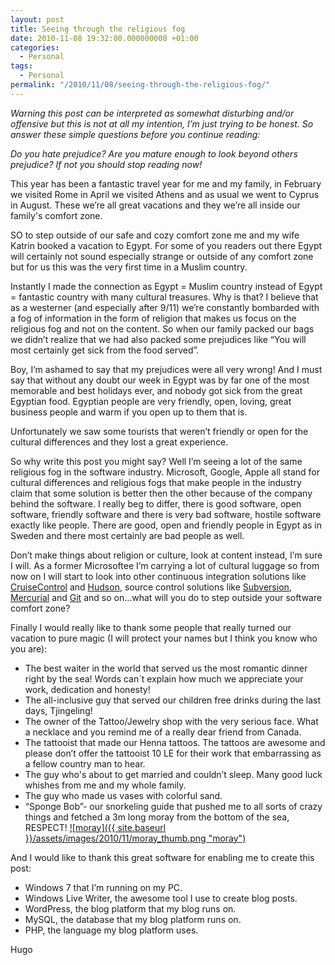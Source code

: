 ```yaml
---
layout: post
title: Seeing through the religious fog
date: 2010-11-08 19:32:00.000000000 +01:00
categories:
  - Personal
tags:
  - Personal
permalink: "/2010/11/08/seeing-through-the-religious-fog/"
---
```


_Warning this post can be interpreted as somewhat disturbing and/or offensive but this is not at all my intention, I’m just trying to be honest. So answer these simple questions before you continue reading:_

_Do you hate prejudice? Are you mature enough to look beyond others prejudice? If not you should stop reading now!_

This year has been a fantastic travel year for me and my family, in February we visited Rome in April we visited Athens and as usual we went to Cyprus in August. These we’re all great vacations and they we’re all inside our family's comfort zone.

SO to step outside of our safe and cozy comfort zone me and my wife Katrin booked a vacation to Egypt. For some of you readers out there Egypt will certainly not sound especially strange or outside of any comfort zone but for us this was the very first time in a Muslim country.

Instantly I made the connection as Egypt = Muslim country instead of Egypt = fantastic country with many cultural treasures. Why is that? I believe that as a westerner (and especially after 9/11) we’re constantly bombarded with a fog of information in the form of religion that makes us focus on the religious fog and not on the content. So when our family packed our bags we didn’t realize that we had also packed some prejudices like “You will most certainly get sick from the food served”.

Boy, I’m ashamed to say that my prejudices were all very wrong! And I must say that without any doubt our week in Egypt was by far one of the most memorable and best holidays ever, and nobody got sick from the great Egyptian food. Egyptian people are very friendly, open, loving, great business people and warm if you open up to them that is.

Unfortunately we saw some tourists that weren’t friendly or open for the cultural differences and they lost a great experience.

So why write this post you might say? Well I’m seeing a lot of the same religious fog in the software industry. Microsoft, Google, Apple all stand for cultural differences and religious fogs that make people in the industry claim that some solution is better then the other because of the company behind the software. I really beg to differ, there is good software, open software, friendly software and there is very bad software, hostile software exactly like people. There are good, open and friendly people in Egypt as in Sweden and there most certainly are bad people as well.

Don’t make things about religion or culture, look at content instead, I’m sure I will. As a former Microsoftee I’m carrying a lot of cultural luggage so from now on I will start to look into other continuous integration solutions like [CruiseControl](http://cruisecontrol.sourceforge.net/ "Cruisecontrol") and [Hudson](http://hudson-ci.org/ "Hudson"), source control solutions like [Subversion](http://subversion.apache.org/ "Subversion"), [Mercurial](http://mercurial.selenic.com/ "Mercurial") and [Git](http://git-scm.com/ "Git") and so on…what will you do to step outside your software comfort zone?

Finally I would really like to thank some people that really turned our vacation to pure magic (I will protect your names but I think you know who you are):

- The best waiter in the world that served us the most romantic dinner right by the sea! Words can´t explain how much we appreciate your work, dedication and honesty!
- The all-inclusive guy that served our children free drinks during the last days, Tjingeling!
- The owner of the Tattoo/Jewelry shop with the very serious face. What a necklace and you remind me of a really dear friend from Canada.
- The tattooist that made our Henna tattoos. The tattoos are awesome and please don’t offer the tattooist 10 LE for their work that embarrassing as a fellow country man to hear.
- The guy who's about to get married and couldn’t sleep. Many good luck whishes from me and my whole family.
- The guy who made us vases with colorful sand.
- “Sponge Bob”- our snorkeling guide that pushed me to all sorts of crazy things and fetched a 3m long moray from the bottom of the sea, RESPECT! [![moray]({{ site.baseurl }}/assets/images/2010/11/moray_thumb.png "moray")](http://www.hugohaggmark.com/wp-content/uploads/2010/11/moray.png)

And I would like to thank this great software for enabling me to create this post:

- Windows 7 that I’m running on my PC.
- Windows Live Writer, the awesome tool I use to create blog posts.
- WordPress, the blog platform that my blog runs on.
- MySQL, the database that my blog platform runs on.
- PHP, the language my blog platform uses.

Hugo
